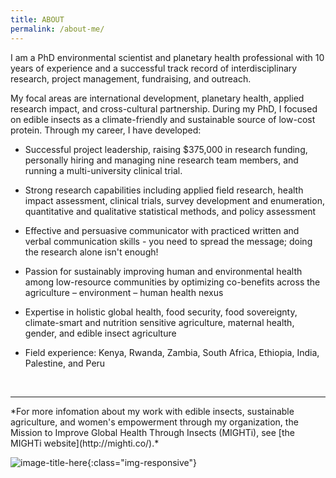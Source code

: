 ```yaml
---
title: ABOUT
permalink: /about-me/
---
```


I am a PhD environmental scientist and planetary health professional with
10 years of experience and a successful track record of
interdisciplinary research, project management, fundraising, and
outreach.

My focal areas are international development, planetary health,
applied research impact, and cross-cultural partnership.  During my PhD, I
focused on edible insects as a climate-friendly and sustainable source
of low-cost protein.  Through my
career, I have developed:

  
- Successful project leadership, raising $375,000 in
  research funding, personally hiring and managing nine research team
  members, and running a multi-university clinical trial.

- Strong research capabilities including applied field research,
  health impact assessment, clinical trials, survey development and
  enumeration, quantitative and qualitative statistical methods, and
  policy assessment
  
- Effective and persuasive communicator with practiced written
  and verbal communication skills - you need to spread the message;
  doing the research alone isn't enough!
  
* Passion for sustainably improving human and environmental health
  among low-resource communities by optimizing co-benefits across the
  agriculture – environment – human health nexus 
  
- Expertise in holistic global health, food security, food
  sovereignty, climate-smart and nutrition sensitive agriculture,
  maternal health, gender, and edible insect agriculture
  
- Field experience: Kenya, Rwanda, Zambia, South Africa, Ethiopia,
  India, Palestine, and Peru
  
<br>

<hr>
*For more infomation about my work with edible insects, sustainable
agriculture, and women's empowerment through my organization, the Mission to Improve
Global Health Through Insects (MIGHTi), see [the MIGHTi
website](http://mighti.co/).*

![image-title-here](/assets/img/headshot.png){:class="img-responsive"}

